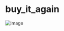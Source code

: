 # buy_it_again


![image](https://user-images.githubusercontent.com/42336056/76515582-287ac900-649d-11ea-8745-cefea1648c93.png)
